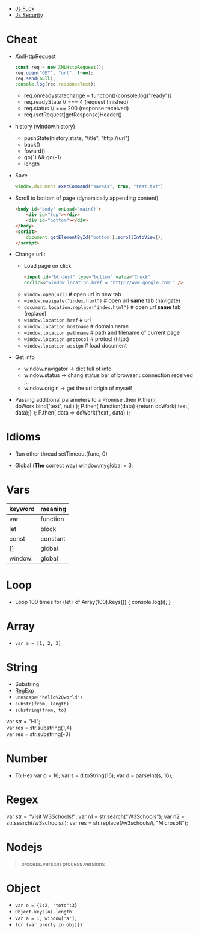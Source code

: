 * [Js Fuck](Js-Fuck)
* [Js Security](Js-Security)


# Cheat

* XmlHttpRequest
    ```js
    const req = new XMLHttpRequest();
    req.open("GET", "url", true);
    req.send(null);
    console.log(req.responseText);
    ```
    * req.onreadystatechange = function(){console.log("ready")}
    * req.readyState  // === 4 (request finished)
    * req.status  // === 200 (response received)
    * req.(setRequest|getResponse)Header()

* history (window.history)
    * pushState(history.state, "title", "http://url")
    * back()
    * foward()
    * go(1) && go(-1)
    * length

* Save
    ```js
    window.document.execCommand("saveAs", true, "test.txt")
    ```

* Scroll to bottom of page (dynamically appending content)
    ```html
    <body id='body' onLoad='main()'>
        <div id="top"></div>
        <div id="bottom"></div>
    </body>
    <script>
        document.getElementById('bottom').scrollIntoView();
    </script>
    ```

* Change url :
    * Load page on click
        ```html
        <input id="btntest" type="button" value="Check"
        onclick="window.location.href = 'http://www.google.com'" />
        ```
    * `window.open(url)` # open url in new tab
    * `window.navigate("index.html")`  # open url __same__ tab (navigate)
    * `document.location.replace("index.html")`  # open url __same__ tab (replace)
    * `window.location.href` # url
    * `window.location.hostname` # domain name
    * `window.location.pathname` # path and filename of current page
    * `window.location.protocol` # protocl (http:)
    * `window.location.assign` # load document
    
* Get info
	* window.navigator -> dict full of info
	* window.status -> chang status bar of browser : connection received ;..
	* window.origin -> get the url origin of myself

* Passing additional parameters to a Promise .then
    P.then( doWork.bind('text', null) );
    P.then( function(data) {return doWork('text', data);} );
    P.then( data => doWork('text', data) );
    
# Idioms

* Run other thread
    setTimeout(func, 0)

* Global (__The__ correct way)
    window.myglobal = 3;
    
# Vars

| keyword | meaning |
| ---     | --- |
| var     | function |
| let     | block |
| const   | constant |
| []      | global |
| window. | global |
    
# Loop

* Loop 100 times
    for (let i of Array(100).keys()) {
        console.log(i);
    }


# Array
* `var a = [1, 2, 3]`
    
# String
* Substring
* [RegExp](Js-RegExp)
* `unescape("hello%20world")`
* `substr(from, length)`
* `substring(from, to)`

var str = "Hi";  
var res = str.substring(1,4)  
var res = str.substring(-3)  


# Number

* To Hex
var d = 16;
var s = d.toString(16);
var d = parseInt(s, 16);


# Regex

var str = "Visit W3Schools!";
var n1 = str.search("W3Schools");
var n2 = str.search(/w3schools/i);
var res = str.replace(/w3schools/i, "Microsoft");


# Nodejs
> process.version
> process.versions


# Object
* `var o = {1:2, "toto":3}`
* `Object.keys(o).length`
* `var a = 1; window['a'];`
* `for (var prerty in obj){}`
